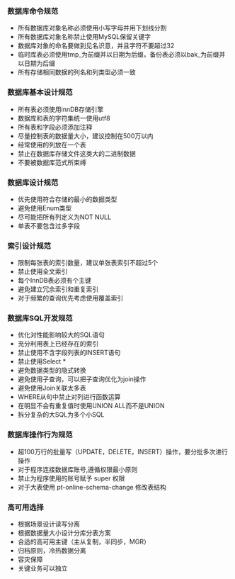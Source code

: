### 数据库命令规范
- 所有数据库对象名称必须使用小写字母并用下划线分割
- 所有数据库对象名称禁止使用MySQL保留关键字
- 数据库对象的命名要做到见名识意，并且字符不要超过32
- 临时库表必须使用tmp_为前缀并以日期为后缀，备份表必须以bak_为前缀并以日期为后缀
- 所有存储相同数据的列名和列类型必须一致
### 数据库基本设计规范
- 所有表必须使用innDB存储引擎
- 数据库和表的字符集统一使用utf8
- 所有表和字段必须添加注释
- 尽量控制表的数据量大小，建议控制在500万以内
- 经常使用的列放在一个表
- 禁止在数据库存储文件这类大的二进制数据
- 不要被数据库范式所束缚
### 数据库设计规范
- 优先使用符合存储的最小的数据类型
- 避免使用Enum类型
- 尽可能把所有列定义为NOT NULL
- 单表不要包含过多字段
### 索引设计规范
- 限制每张表的索引数量，建议单张表索引不超过5个
- 禁止使用全文索引
- 每个InnDB表必须有个主键
- 避免建立冗余索引和重复索引
- 对于频繁的查询优先考虑使用覆盖索引
### 数据库SQL开发规范
- 优化对性能影响较大的SQL语句
- 充分利用表上已经存在的索引
- 禁止使用不含字段列表的INSERT语句
- 禁止使用Select *
- 避免数据类型的隐式转换
- 避免使用子查询，可以把子查询优化为join操作
- 避免使用Join关联太多表
- WHERE从句中禁止对列进行函数运算
- 在明显不会有重复值时使用UNION ALL而不是UNION
- 拆分复杂的大SQL为多个小SQL
### 数据库操作行为规范
- 超100万行的批量写（UPDATE，DELETE，INSERT）操作，要分批多次进行操作
- 对于程序连接数据库账号,遵循权限最小原则
- 禁止为程序使用的账号赋予 super 权限
- 对于大表使用 pt-online-schema-change 修改表结构
### 高可用选择
- 根据场景设计读写分离
- 根据数据量大小设计分库分表方案
- 合适的高可用主键（主从复制，半同步，MGR）
- 归档原则，冷热数据分离
- 容灾保障
- 关键业务可以独立